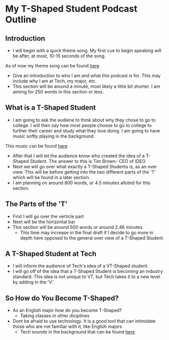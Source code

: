 
# My T-Shaped Student Podcast Outline

## Introduction

* I will begin with a quick theme song. My first cue to begin speaking will be after, at most, 10-15 seconds of the song.

As of now my theme song can be found [here](http://www.freesound.org/people/madamelabaronne/sounds/394593/)

*  Give an introduction to who I am and what this podcast is for. This may include why I am at Tech, my major, etc.
* This section will be around a minute, most likely a little bit shorter. I am aiming for 250 words in this section or less.

## What is a T-Shaped Student
* I am going to ask the audiene to think about why they chose to go to college. I will then say how most people choose to go to college to further their career and study what they love doing. I am going to have music softly playing in the background.

This music can be found [here](https://archive.org/details/JosephinWishfulThinking)

* After that I will let the audience know who created the idea of a T-Shaped Student. The answer to this is Tim Brown- CEO of IDEO
*  Next we will go over what exactly a T-Shaped Students is, as an over view. This will be before getting into the two different parts of the 'T' which will be found in a later section.
* I am planning on around 800 words, or 4.5 minutes alloted for this section. 

## The Parts of the 'T'
* First I will go over the verticle part
* Next will be the horizontal bar
* This section will be around 500 words or around 2.46 minutes. 
    *   This time may increase in the final draft if I decide to go more in depth here opposed to the general over view of a T-Shaped Student.

## A T-Shaped Student at Tech
* I will inform the audience of Tech's idea of a VT-Shaped student.
* I will go off of the idea that a T-Shaped Student is becoming an industry standard. This idea is not unique to VT, but Tech takes it to a new level by adding in the 'V.'

## So How do You Become T-Shaped?
* As an English major how do you become T-Shaped?
    * Taking classes in other diciplines    
* Dont be afraid to use technology. It is a good tool that can intimidate those who are not familiar with it, like Englsih majors
    * Tech sounds in the background that can be found [here](https://archive.org/details/DialUp) 